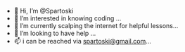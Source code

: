 - 👋 Hi, I’m @Spartoski
- 👀 I’m interested in knowing coding ...
- 🌱 I’m currently scalping the internet for helpful lessons...
- 💞️ I’m looking to have help ...
- 📫 i can be reached via spartoski@gmail.com...

<!---
Spartoski/Spartoski is a ✨ special ✨ repository because its `README.md` (this file) appears on your GitHub profile.
You can click the Preview link to take a look at your changes.
--->
